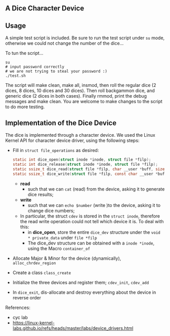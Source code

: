 ## A Dice Character Device

## Usage

A simple test script is included. Be sure to run the test script under `su` mode, otherwise we could not change the number of the dice...

To tun the script...

```shell
su
# input password correctly
# we are not trying to steal your password :)
./test.sh
```

The script will make clean, make all, insmod, then roll the regular dice (2 dices, 8 dices, 10 dices and 30 dices). Then roll backgammon dice, and generic dice (2 dices in both cases). Finally rmmod, print the debug messages and make clean. You are welcome to make changes to the script to do more testing.

## Implementation of the Dice Device

The dice is implemented through a character device. We used the Linux Kernel API for character device driver, using the following steps:

- Fill in `struct file_operations` as desired:

  ```C
  static int dice_open(struct inode *inode, struct file *filp);
  static int dice_release(struct inode *inode, struct file *filp);
  static ssize_t dice_read(struct file *filp, char __user *buff, size_t count, loff_t *offp);
  static ssize_t dice_write(struct file *filp, const char __user *buff, size_t count, loff_t *offp);
  ```

  - **read**
    - such that we can `cat` (read) from the device, asking it to generate dice results;
  - **write**
    - such that we can `echo $number` (write )to the device, asking it to change dice numbers;
  - In particular, the struct `cdev` is stored in the `struct inode`, therefore the read write operation could not tell which device it is. To deal with this:
    - in **dice_open**, store the entire `dice_dev`  structure under the `void * private_data` under `file *filp`
    - The dice_dev structure can be obtained with a `inode *inode`, using the Macro `container_of`

- Allocate Major & Minor for the device (dynamically), `alloc_chrdev_region`
- Create a class `class_create`
- Initialize the three devices and register them; `cdev_init`, `cdev_add`
- In `dice_exit`, dis-allocate and destroy everything about the device in reverse order



References:
- cyc lab
- https://linux-kernel-labs.github.io/refs/heads/master/labs/device_drivers.html